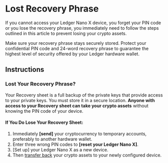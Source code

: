 # Lost Recovery Phrase

If you cannot access your Ledger Nano X device, you forget your PIN code or you lose the recovery phrase, you immediately need to follow the steps outlined in this article to prevent losing your crypto assets.

Make sure your recovery phrase stays securely stored. Protect your confidential PIN code and 24-word recovery phrase to guarantee the highest level of security offered by your Ledger hardware wallet.

## Instructions

### Lost Your Recovery Phrase?

Your Recovery sheet is a full backup of the private keys that provide access to your private keys. You must store it in a secure location. **Anyone with access to your Recovery sheet can take your crypto assets** without knowing the PIN code of your device.

#### If You Do Lose Your Recovery Sheet:

1.  Immediately **[send]** your cryptocurrency to temporary accounts, preferably to another hardware wallet.
2.  Enter three wrong PIN codes to **[reset your Ledger Nano X]**.
3.  [Set up] your Ledger Nano X as a new device.
4.  Then [transfer back](receive) your crypto assets to your newly configured device.
